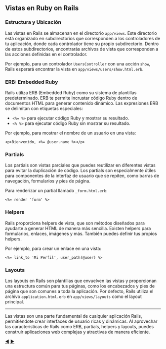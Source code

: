## Vistas en Ruby on Rails

### Estructura y Ubicación

Las vistas en Rails se almacenan en el directorio `app/views`. Este directorio está organizado en subdirectorios que corresponden a los controladores de tu aplicación, donde cada controlador tiene su propio subdirectorio. Dentro de estos subdirectorios, encontrarás archivos de vista que corresponden a las acciones definidas en el controlador.

Por ejemplo, para un controlador `UsersController` con una acción `show`, Rails esperará encontrar la vista en `app/views/users/show.html.erb`.

### ERB: Embedded Ruby

Rails utiliza ERB (Embedded Ruby) como su sistema de plantillas predeterminado. ERB te permite incrustar código Ruby dentro de documentos HTML para generar contenido dinámico. Las expresiones ERB se delimitan con etiquetas especiales:

- `<%= %>` para ejecutar código Ruby y mostrar su resultado.
- `<% %>` para ejecutar código Ruby sin mostrar su resultado.

Por ejemplo, para mostrar el nombre de un usuario en una vista:

```erb
<p>Bienvenido, <%= @user.name %></p>
```

### Partials

Los partials son vistas parciales que puedes reutilizar en diferentes vistas para evitar la duplicación de código. Los partials son especialmente útiles para componentes de la interfaz de usuario que se repiten, como barras de navegación, formularios y pies de página.

Para renderizar un partial llamado `_form.html.erb`:

```erb
<%= render 'form' %>
```

### Helpers

Rails proporciona helpers de vista, que son métodos diseñados para ayudarte a generar HTML de manera más sencilla. Existen helpers para formularios, enlaces, imágenes y más. También puedes definir tus propios helpers.

Por ejemplo, para crear un enlace en una vista:

```erb
<%= link_to 'Mi Perfil', user_path(@user) %>
```

### Layouts

Los layouts en Rails son plantillas que envuelven las vistas y proporcionan una estructura común para tus páginas, como los encabezados y pies de página que son comunes a toda la aplicación. Por defecto, Rails utiliza el archivo `application.html.erb` en `app/views/layouts` como el layout principal.

---

Las vistas son una parte fundamental de cualquier aplicación Rails, permitiéndote crear interfaces de usuario ricas y dinámicas. Al aprovechar las características de Rails como ERB, partials, helpers y layouts, puedes construir aplicaciones web complejas y atractivas de manera eficiente.

[:arrow_backward:](23-Modelos.md) [:arrow_forward:](24-Vistas.md)